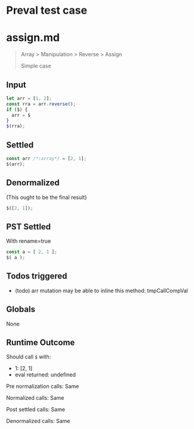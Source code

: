 # Preval test case

# assign.md

> Array > Manipulation > Reverse > Assign
>
> Simple case

## Input

`````js filename=intro
let arr = [1, 2];
const rra = arr.reverse();
if ($) {
  arr = $
}
$(rra);
`````


## Settled


`````js filename=intro
const arr /*:array*/ = [2, 1];
$(arr);
`````


## Denormalized
(This ought to be the final result)

`````js filename=intro
$([2, 1]);
`````


## PST Settled
With rename=true

`````js filename=intro
const a = [ 2, 1 ];
$( a );
`````


## Todos triggered


- (todo) arr mutation may be able to inline this method: tmpCallCompVal


## Globals


None


## Runtime Outcome


Should call `$` with:
 - 1: [2, 1]
 - eval returned: undefined

Pre normalization calls: Same

Normalized calls: Same

Post settled calls: Same

Denormalized calls: Same
